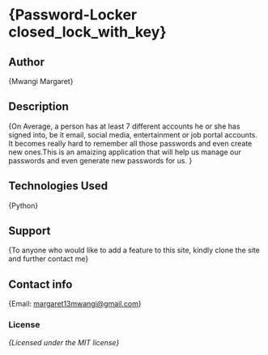 # {Password-Locker closed_lock_with_key}

## Author
{Mwangi Margaret}
## Description
{On Average, a person has at least 7 different accounts he or she has signed into, be it email, social media, entertainment or job portal accounts. It becomes really hard to remember all those passwords and even create new ones.This is an amaizing application that will help us manage our passwords and even generate new passwords for us. }

## Technologies Used
{Python}
## Support 
{To anyone who would like to add a feature to this site, kindly clone the site  and further contact me}
## Contact info
{Email: margaret13mwangi@gmail.com}
### License
*{Licensed under the MIT license}*
  

